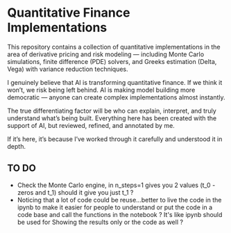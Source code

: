 # Quantitative Finance Implementations

This repository contains a collection of quantitative implementations in the area of derivative pricing and risk modeling — including Monte Carlo simulations, 
finite difference (PDE) solvers, and Greeks estimation (Delta, Vega) with variance reduction techniques.

I genuinely believe that AI is transforming quantitative finance. If we think it won’t, we risk being left behind. 
AI is making model building more democratic — anyone can create complex implementations almost instantly. 

The true differentiating factor will be who can explain, interpret, and truly understand what’s being built.
Everything here has been created with the support of AI, but reviewed, refined, and annotated by me. 

If it’s here, it’s because I’ve worked through it carefully and understood it in depth.

## TO DO

- Check the Monte Carlo engine, in n_steps=1 gives you 2 values (t_0 - zeros and t_1) should it give you just t_1 ?
- Noticing that a lot of code could be reuse...better to live the code in the ipynb to make it easier for people to understand or put the code in a code base and call the functions in the notebook ? It's like ipynb should be used for Showing the results only or the code as well ? 